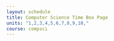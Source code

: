 ```yaml
---
layout: schedule
title: Computer Science Time Box Page
units: "1,2,3,4,5,6,7,8,9,10,"
course: compsci
---
```

